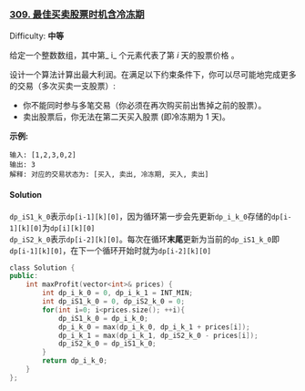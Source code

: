### [309\. 最佳买卖股票时机含冷冻期](https://leetcode-cn.com/problems/best-time-to-buy-and-sell-stock-with-cooldown/)

Difficulty: **中等**


给定一个整数数组，其中第_ i_ 个元素代表了第 _i_ 天的股票价格 。​

设计一个算法计算出最大利润。在满足以下约束条件下，你可以尽可能地完成更多的交易（多次买卖一支股票）:

*   你不能同时参与多笔交易（你必须在再次购买前出售掉之前的股票）。
*   卖出股票后，你无法在第二天买入股票 (即冷冻期为 1 天)。

**示例:**

```
输入: [1,2,3,0,2]
输出: 3 
解释: 对应的交易状态为: [买入, 卖出, 冷冻期, 买入, 卖出]
```


#### Solution  

`dp_iS1_k_0`表示`dp[i-1][k][0]`，因为循环第一步会先更新`dp_i_k_0`存储的`dp[i-1][k][0]`为`dp[i][k][0]`    
`dp_iS2_k_0`表示`dp[i-2][k][0]`。每次在循环**末尾**更新为当前的`dp_iS1_k_0`即`dp[i-1][k][0]`，在下一个循环开始时就为`dp[i-2][k][0]`  


```cpp
​class Solution {
public:
    int maxProfit(vector<int>& prices) {
        int dp_i_k_0 = 0, dp_i_k_1 = INT_MIN;
        int dp_iS1_k_0 = 0, dp_iS2_k_0 = 0;
        for(int i=0; i<prices.size(); ++i){
            dp_iS1_k_0 = dp_i_k_0;
            dp_i_k_0 = max(dp_i_k_0, dp_i_k_1 + prices[i]);
            dp_i_k_1 = max(dp_i_k_1, dp_iS2_k_0 - prices[i]);
            dp_iS2_k_0 = dp_iS1_k_0;
        }
        return dp_i_k_0;
    }
};
```